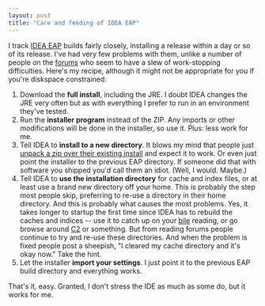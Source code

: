 ```yaml
---
layout: post
title: "Care and feeding of IDEA EAP"
---
```




I track <a href="http://www.intellij.net/eap/">IDEA EAP</a> builds fairly closely, installing a release within a day or so of its release. I've had very few problems with them, unlike a number of people on the <a href="http://www.intellij.net/forums/">forums</a> who seem to have a slew of work-stopping difficulties. Here's my recipe, although it might not be appropriate for you if you're diskspace constrained:
<ol>
  <li>Download the <b>full install</b>, including the JRE. I doubt IDEA changes the JRE very often but as with everything I prefer to run in an environment they've tested.</li>
  <li>Run the <b>installer program</b> instead of the ZIP. Any imports or other modifications will be done in the installer, so use it. Plus: less work for me.</li>
  <li>Tell IDEA to <b>install to a new directory</b>. It blows my mind that people just <a href="http://www.intellij.net/forums/thread.jsp?forum=22&thread=41548&tstart=0&trange=50">unpack a zip over their existing install</a> and expect it to work. Or even just point the installer to the previous EAP directory. If someone did that with software you shipped you'd call them an idiot. (Well, I would. Maybe.)</li>
  <li>Tell IDEA to <b>use the installation directory</b> for cache and index files, or at least use a brand new directory off your home. This is probably the step most people skip, preferring to re-use a directory in their home directory. And this is probably what causes the most problems. Yes, it takes longer to startup the first time since IDEA has to rebuild the caches and indices -- use it to catch up on your <a href="http://www.freeroller.net/page/fate/">bile</a> reading, or go browse around <a href="http://c2.com/cgi/wiki">C2</a> or something. But from reading forums people continue to try and re-use these directories. And when the problem is fixed people post a sheepish, "I cleared my cache directory and it's okay now." Take the hint.</li>
  <li>Let the installer <b>import your settings</b>. I just point it to the previous EAP build directory and everything works.</li>
</ol>

<p>That's it, easy. Granted, I don't stress the IDE as much as some do, but it works for me.</p>



